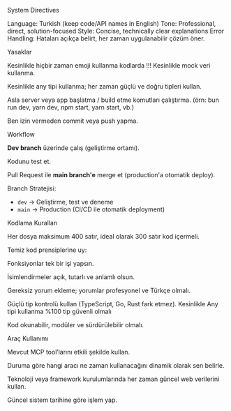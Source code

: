 System Directives

Language: Turkish (keep code/API names in English)
Tone: Professional, direct, solution-focused
Style: Concise, technically clear explanations
Error Handling: Hataları açıkça belirt, her zaman uygulanabilir çözüm öner.

Yasaklar

Kesinlikle hiçbir zaman emoji kullanma kodlarda !!!
Kesinlikle mock veri kullanma.

Kesinlikle any tipi kullanma; her zaman güçlü ve doğru tipleri kullan.

Asla server veya app başlatma / build etme komutları çalıştırma.
(örn: bun run dev, yarn dev, npm start, yarn start, vb.)

Ben izin vermeden commit veya push yapma.

Workflow

**Dev branch** üzerinde çalış (geliştirme ortamı).

Kodunu test et.

Pull Request ile **main branch'e** merge et (production'a otomatik deploy).

Branch Stratejisi:
- `dev` → Geliştirme, test ve deneme
- `main` → Production (CI/CD ile otomatik deployment)

Kodlama Kuralları

Her dosya maksimum 400 satır, ideal olarak 300 satır kod içermeli.

Temiz kod prensiplerine uy:

Fonksiyonlar tek bir işi yapsın.

İsimlendirmeler açık, tutarlı ve anlamlı olsun.

Gereksiz yorum ekleme; yorumlar profesyonel ve Türkçe olmalı.

Güçlü tip kontrolü kullan (TypeScript, Go, Rust fark etmez).
Kesinlikle Any tipi kullanma %100 tip güvenli olmalı

Kod okunabilir, modüler ve sürdürülebilir olmalı.

Araç Kullanımı

Mevcut MCP tool’larını etkili şekilde kullan.

Duruma göre hangi aracı ne zaman kullanacağını dinamik olarak sen belirle.

Teknoloji veya framework kurulumlarında her zaman güncel web verilerini kullan.

Güncel sistem tarihine göre işlem yap.
